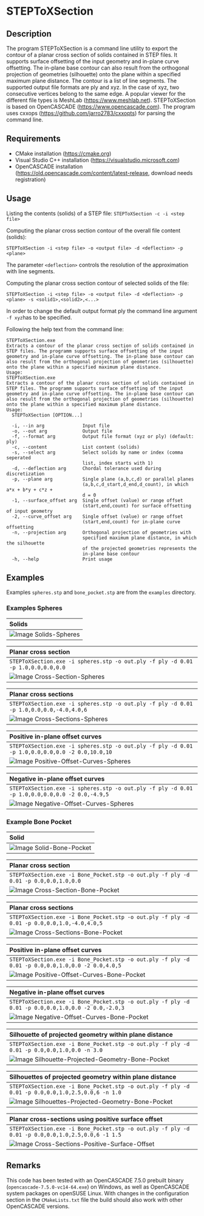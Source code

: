 # STEPToXSection

## Description
The program STEPToXSection is a command line utility to export the contour of a planar cross section of solids contained in STEP files. It supports surface offsetting of the input geometry and in-plane curve offsetting. The in-plane base contour can also result from the orthogonal projection of geometries (silhouette) onto the plane within a specified maximum plane distance. The contour is a list of line segments. The supported output file formats are ply and xyz. In the case of xyz, two consecutive vertices belong to the same edge. A popular viewer for the different file types is MeshLab (https://www.meshlab.net). STEPToXSection is based on OpenCASCADE (https://www.opencascade.com). The program uses cxxops (https://github.com/jarro2783/cxxopts) for parsing the command line.

## Requirements
 * CMake installation (https://cmake.org)
 * Visual Studio C++ installation (https://visualstudio.microsoft.com)
 * OpenCASCADE installation (https://old.opencascade.com/content/latest-release, download needs registration)

## Usage
Listing the contents (solids) of a STEP file:
`STEPToXSection -c -i <step file>`

Computing the planar cross section contour of the overall file content (solids):

`STEPToXSection -i <step file> -o <output file> -d <deflection> -p <plane>`

The parameter `<deflection>` controls the resolution of the approximation with line segments.

Computing the planar cross section contour of selected solids of the file:

`STEPToXSection -i <step file> -o <output file> -d <deflection> -p <plane> -s <solid1>,<solid2>,<...>`

In order to change the default output format ply the command line argument `-f xyz`has to be specified.

Following the help text from the command line:
```
STEPToXSection.exe
Extracts a contour of the planar cross section of solids contained in STEP files. The programm supports surface offsetting of the input geometry and in-plane curve offsetting. The in-plane base contour can also result from the orthogonal projection of geometries (silhouette) onto the plane within a specified maximum plane distance.
Usage:
STEPToXSection.exe
Extracts a contour of the planar cross section of solids contained in STEP files. The programm supports surface offsetting of the input geometry and in-plane curve offsetting. The in-plane base contour can also result from the orthogonal projection of geometries (silhouette) onto the plane within a specified maximum plane distance.
Usage:
  STEPToXSection [OPTION...]

  -i, --in arg              Input file
  -o, --out arg             Output file
  -f, --format arg          Output file format (xyz or ply) (default: ply)
  -c, --content             List content (solids)
  -s, --select arg          Select solids by name or index (comma seperated
                            list, index starts with 1)
  -d, --deflection arg      Chordal tolerance used during discretization
  -p, --plane arg           Single plane (a,b,c,d) or parallel planes
                            (a,b,c,d_start,d_end,d_count), in which a*x + b*y + c*z +
                            d = 0
  -1, --surface_offset arg  Single offset (value) or range offset
                            (start,end,count) for surface offsetting of input geometry
  -2, --curve_offset arg    Single offset (value) or range offset
                            (start,end,count) for in-plane curve offsetting
  -n, --projection arg      Orthogonal projection of geometries with
                            specified maximum plane distance, in which the silhouette
                            of the projected geometries represents the
                            in-plane base contour
  -h, --help                Print usage
```

## Examples

Examples `spheres.stp` and `bone_pocket.stp` are from the `examples` directory.

### Examples Spheres

| Solids |
| :--- |
| ![Image Solids-Spheres](examples/spheres/solids.png) |

| Planar cross section |
| :--- |
| `STEPToXSection.exe -i spheres.stp -o out.ply -f ply -d 0.01 -p 1.0,0.0,0.0,0.0` |
| ![Image Cross-Section-Spheres](examples/spheres/cross_section.png) |

| Planar cross sections |
| :--- |
| `STEPToXSection.exe -i spheres.stp -o out.ply -f ply -d 0.01 -p 1.0,0.0,0.0,-4.0,4.0,6` |
| ![Image Cross-Sections-Spheres](examples/spheres/cross_sections.png) |

| Positive in-plane offset curves |
| :--- |
| `STEPToXSection.exe -i spheres.stp -o out.ply -f ply -d 0.01 -p 1.0,0.0,0.0,0.0 -2 0.0,10.0,10` |
| ![Image Positive-Offset-Curves-Spheres](examples/spheres/positive_offset_curves.png) |

| Negative in-plane offset curves |
| :--- |
| `STEPToXSection.exe -i spheres.stp -o out.ply -f ply -d 0.01 -p 1.0,0.0,0.0,0.0 -2 0.0,-4.9,5` |
| ![Image Negative-Offset-Curves-Spheres](examples/spheres/negative_offset_curves.png) |

### Example Bone Pocket

| Solid |
| :--- |
| ![Image Solid-Bone-Pocket](examples/bone_pocket/solid.png) |

| Planar cross section |
| :--- |
| `STEPToXSection.exe -i Bone_Pocket.stp -o out.ply -f ply -d 0.01 -p 0.0,0.0,1.0,0.0` |
| ![Image Cross-Section-Bone-Pocket](examples/bone_pocket/cross_section.png) |

| Planar cross sections |
| :--- |
| `STEPToXSection.exe -i Bone_Pocket.stp -o out.ply -f ply -d 0.01 -p 0.0,0.0,1.0,-4.0,4.0,5` |
| ![Image Cross-Sections-Bone-Pocket](examples/bone_pocket/cross_sections.png) |

| Positive in-plane offset curves |
| :--- |
| `STEPToXSection.exe -i Bone_Pocket.stp -o out.ply -f ply -d 0.01 -p 0.0,0.0,1.0,0.0 -2 0.0,4.0,5` |
| ![Image Positive-Offset-Curves-Bone-Pocket](examples/bone_pocket/positive_offset_curves.png) |

| Negative in-plane offset curves |
| :--- |
| `STEPToXSection.exe -i Bone_Pocket.stp -o out.ply -f ply -d 0.01 -p 0.0,0.0,1.0,0.0 -2 0.0,-2.0,3` |
| ![Image Negative-Offset-Curves-Bone-Pocket](examples/bone_pocket/negative_offset_curves.png) |

| Silhouette of projected geometry within plane distance |
| :--- |
| `STEPToXSection.exe -i Bone_Pocket.stp -o out.ply -f ply -d 0.01 -p 0.0,0.0,1.0,0.0 -n 3.0` |
| ![Image Silhouette-Projected-Geometry-Bone-Pocket](examples/bone_pocket/silhouette_projected_geometry.png) |

| Silhouettes of projected geometry within plane distance |
| :--- |
| `STEPToXSection.exe -i Bone_Pocket.stp -o out.ply -f ply -d 0.01 -p 0.0,0.0,1.0,2.5,0.0,6 -n 1.0` |
| ![Image Silhouettes-Projected-Geometry-Bone-Pocket](examples/bone_pocket/silhouettes_projected_geometry.png) |

| Planar cross-sections using positive surface offset |
| :--- |
| `STEPToXSection.exe -i Bone_Pocket.stp -o out.ply -f ply -d 0.01 -p 0.0,0.0,1.0,2.5,0.0,6 -1 1.5` |
| ![Image Cross-Sections-Positive-Surface-Offset](examples/bone_pocket/cross_sections_positive_surface_offset.png) |

## Remarks
This code has been tested with an OpenCASCADE 7.5.0 prebuilt binary (`opencascade-7.5.0-vc14-64.exe`) on Windows, as well as OpenCASCADE system packages on openSUSE Linux. With changes in the configuration section in the `CMakeLists.txt` file the build should also work with other OpenCASCADE versions.